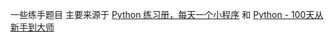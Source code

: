 一些练手题目
主要来源于 [Python 练习册，每天一个小程序](https://github.com/Yixiaohan/show-me-the-code) 和 [Python - 100天从新手到大师](https://github.com/jackfrued/Python-100-Days)
